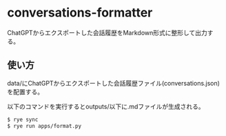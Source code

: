 # conversations-formatter

ChatGPTからエクスポートした会話履歴をMarkdown形式に整形して出力する。

## 使い方

data/にChatGPTからエクスポートした会話履歴ファイル(conversations.json)を配置する。

以下のコマンドを実行するとoutputs/以下に.mdファイルが生成される。

```bash
$ rye sync
$ rye run apps/format.py
```

